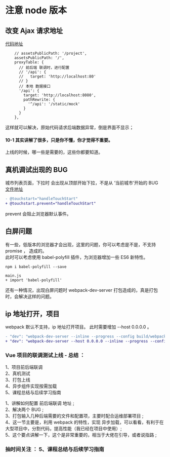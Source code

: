 # 注意 node 版本

## 改变 Ajax 请求地址

[代码地址](config\index.js)

```
    // assetsPublicPath: '/project',
    assetsPublicPath: '/',
    proxyTable: {
      // 前后端 联调时，进行配置
      // '/api': {
      //   target: 'http://localhost:80'
      // }
      // 本地 数据接口
      '/api': {
        target: 'http://localhost:8080',
        pathRewrite: {
          '^/api': '/static/mock'
        }
      }
    },
```

这样就可以解决，原始代码请求后端数据异常，倒是界面不显示；

#### 10-1 其实讲解了很多，只是你不懂，你才觉得不重要。

上线的时候，哪一些是需要的，这些你都要知道。

## 真机调试出现的 BUG

城市列表页面，下拉时 会出现从顶部开始下拉，不是从 ‘当前城市’开始的 BUG  
[文件地址](src\pages\city\components\Alphabet.vue)

```diff
- @touchstart="handleTouchStart"
+ @touchstart.prevent="handleTouchStart"
```

prevent 会阻止浏览器默认事件。

## 白屏问题

有一些，低版本的浏览器才会出现，这里的问题，你可以考虑是不是，不支持 promise ， 造成的。  
此时可以考虑使用 babel-polyfill 插件，为浏览器增加一些 ES6 新特性。

```
npm i babel-polyfill --save

main.js
+ import 'babel-polyfill'
```

还有一种情况，出现白屏问题时 webpack-dev-server 打包造成的，真是打包时，会解决这样的问题。

## ip 地址打开，项目

webpack 默认不支持，ip 地址打开项目。 此时需要增加 --host 0.0.0.0 。

```diff
- "dev": "webpack-dev-server --inline --progress --config build/webpack.dev.conf.js",
+ "dev": "webpack-dev-server --host 0.0.0.0 --inline --progress --config build/webpack.dev.conf.js",
```

### Vue 项目的联调测试上线 - 总结 ：

1、项目前后端联调  
2、真机测试  
3、打包上线  
4、异步组件实现按需加载  
5、课程总结与后续学习指南

1、讲解如何配置 前后端联调 地址 ;  
2、解决两个 BUG ;  
3、打包输入几种后端需要的文件和配置项，主要时配合运维部署项目 ;  
4、这一节主要是，利用 webpack 的特性，实现 异步加载，可以看看，有利于在大型项目中，分割代码，提高性能（我已经在项目中使用）;  
5、这个要点讲解一下，这个是非常重要的，相当于大佬在引导，或者说指路 ;

### 抽时间关注 ： 5、课程总结与后续学习指南
